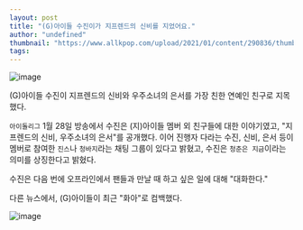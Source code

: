 ```yaml
---
layout: post
title: "(G)아이들 수진이가 지프렌드의 신비를 지었어요."
author: "undefined"
thumbnail: "https://www.allkpop.com/upload/2021/01/content/290836/thumb/1611927405-20210129-gidle.jpg"
tags: 
---
```



![image](https://www.allkpop.com/upload/2021/01/content/290836/1611927405-20210129-gidle.jpg)

(G)아이들 수진이 지프렌드의 신비와 우주소녀의 은서를 가장 친한 연예인 친구로 지목했다.

`아이돌리그` 1월 28일 방송에서 수진은 (지)아이들 멤버 외 친구들에 대한 이야기였고, "지프렌드의 신비, 우주소녀의 은서"를 공개했다. 이어 진행자 다라는 수진, 신비, 은서 등이 멤버로 참여한 `진스`나 `청바지`라는 채팅 그룹이 있다고 밝혔고, 수진은 `청춘은 지금`이라는 의미를 상징한다고 밝혔다.

수진은 다음 번에 오프라인에서 팬들과 만날 때 하고 싶은 일에 대해 "대화한다."

다른 뉴스에서, (G)아이들이 최근 "화아"로 컴백했다.

![image](https://www.allkpop.com/upload/2021/01/content/290839/1611927563-20210129-gidle2.jpg)